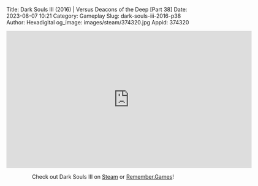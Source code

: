 Title: Dark Souls III (2016) | Versus Deacons of the Deep [Part 38]
Date: 2023-08-07 10:21
Category: Gameplay
Slug: dark-souls-iii-2016-p38
Author: Hexadigital
og_image: images/steam/374320.jpg
Appid: 374320

<center><iframe src="https://www.youtube.com/embed/UYWVBSu6C5Q?feature=oembed" allow="accelerometer; autoplay; encrypted-media; gyroscope; picture-in-picture" width="640" height="360" frameborder="0"></iframe>

Check out Dark Souls III on [Steam](https://store.steampowered.com/app/374320/?curator_clanid=34633900) or [Remember.Games](https://remember.games/game/340/dark-souls-iii/)!</center>
